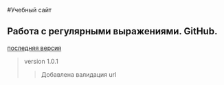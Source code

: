 #Учебный сайт
## Работа с регулярными выражениями. GitHub.
[последняя версия](snowsergo.github.io "нажми на ссылку")
> version 1.0.1 
>>  Добавлена валидация url
